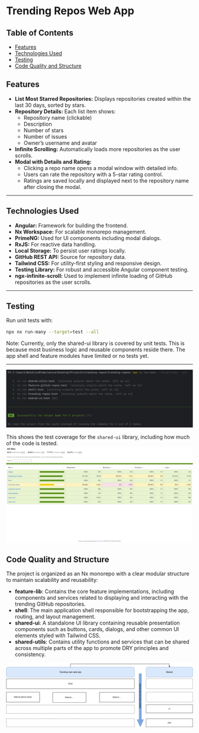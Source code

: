 # Trending Repos Web App

## Table of Contents

- [Features](#features)
- [Technologies Used](#technologies-used)
- [Testing](#testing)
- [Code Quality and Structure](#code-quality-and-structure)

## Features

- **List Most Starred Repositories:** Displays repositories created within the last 30 days, sorted by stars.
- **Repository Details:** Each list item shows:
  - Repository name (clickable)
  - Description
  - Number of stars
  - Number of issues
  - Owner’s username and avatar
- **Infinite Scrolling:** Automatically loads more repositories as the user scrolls.
- **Modal with Details and Rating:**
  - Clicking a repo name opens a modal window with detailed info.
  - Users can rate the repository with a 5-star rating control.
  - Ratings are saved locally and displayed next to the repository name after closing the modal.

---

## Technologies Used

- **Angular:** Framework for building the frontend.
- **Nx Workspace:** For scalable monorepo management.
- **PrimeNG:** Used for UI components including modal dialogs.
- **RxJS:** For reactive data handling.
- **Local Storage:** To persist user ratings locally.
- **GitHub REST API:** Source for repository data.
- **Tailwind CSS:** For utility-first styling and responsive design.
- **Testing Library:** For robust and accessible Angular component testing.
- **ngx-infinite-scroll:** Used to implement infinite loading of GitHub repositories as the user scrolls.

---

## Testing

Run unit tests with:

```bash
npx nx run-many --target=test --all
```

Note:
Currently, only the shared-ui library is covered by unit tests. This is because most business logic and reusable components reside there. The app shell and feature modules have limited or no tests yet.

---

![Test results](assets/screenshot-1.png)

This shows the test coverage for the `shared-ui` library, including how much of the code is tested.
![Test coverage shared ui lib](assets/test-coverage.png)

## Code Quality and Structure

The project is organized as an Nx monorepo with a clear modular structure to maintain scalability and reusability:

- **feature-lib**: Contains the core feature implementations, including components and services related to displaying and interacting with the trending GitHub repositories.
- **shell**: The main application shell responsible for bootstrapping the app, routing, and layout management.
- **shared-ui**: A standalone UI library containing reusable presentation components such as buttons, cards, dialogs, and other common UI elements styled with Tailwind CSS.
- **shared-utils**: Contains utility functions and services that can be shared across multiple parts of the app to promote DRY principles and consistency.

![Frontend Architecture Diagram](assets/front-end-structure.drawio.png)
